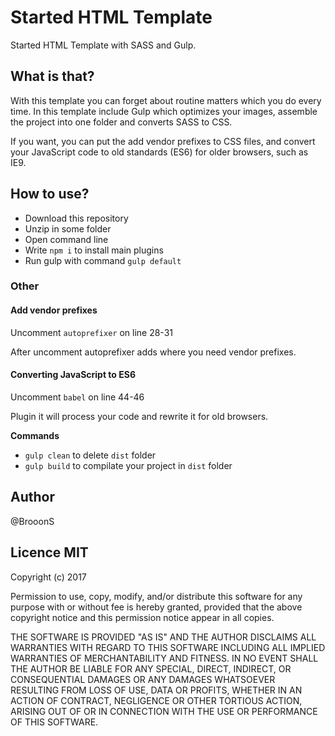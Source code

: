 # Started HTML Template
Started HTML Template with SASS and Gulp.

## What is that?

With this template you can forget about routine matters which you do every time. In this template include Gulp which optimizes your images, assemble the project into one folder and converts SASS to CSS.

If you want, you can put the add vendor prefixes to CSS files, and convert your JavaScript code to old standards (ES6) for older browsers, such as IE9.

## How to use?

 - Download this repository
 - Unzip in some folder
 - Open command line
 - Write `npm i` to install main plugins
 - Run gulp with command `gulp default`

### Other

#### Add vendor prefixes
Uncomment `autoprefixer` on line 28-31

After uncomment autoprefixer adds where you need vendor prefixes.

#### Converting JavaScript to ES6
Uncomment `babel` on line 44-46

Plugin it will process your code and rewrite it for old browsers.

**Commands**
 - `gulp clean` to delete `dist` folder
 - `gulp build` to compilate your project in `dist` folder

## Author
@BrooonS

## Licence MIT
Copyright (c) 2017

Permission to use, copy, modify, and/or distribute this software for any purpose with or without fee is hereby granted, provided that the above copyright notice and this permission notice appear in all copies.

THE SOFTWARE IS PROVIDED "AS IS" AND THE AUTHOR DISCLAIMS ALL WARRANTIES WITH REGARD TO THIS SOFTWARE INCLUDING ALL IMPLIED WARRANTIES OF MERCHANTABILITY AND FITNESS. IN NO EVENT SHALL THE AUTHOR BE LIABLE FOR ANY SPECIAL, DIRECT, INDIRECT, OR CONSEQUENTIAL DAMAGES OR ANY DAMAGES WHATSOEVER RESULTING FROM LOSS OF USE, DATA OR PROFITS, WHETHER IN AN ACTION OF CONTRACT, NEGLIGENCE OR OTHER TORTIOUS ACTION, ARISING OUT OF OR IN CONNECTION WITH THE USE OR PERFORMANCE OF THIS SOFTWARE.
